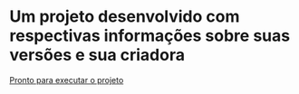 # Um projeto desenvolvido com respectivas informações sobre suas versões e sua criadora

<a href="https://gustavocarvalhorodrigues.github.io/projeto-android/">Pronto para executar o projeto</a>